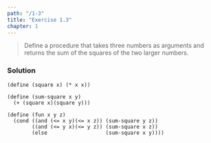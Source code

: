 ```yaml
---
path: "/1-3"
title: "Exercise 1.3"
chapter: 1
---
```


> Define a procedure that takes three numbers as arguments and returns the sum of the squares of the two larger numbers.

### Solution

```
(define (square x) (* x x))

(define (sum-square x y)
  (+ (square x)(square y)))

(define (fun x y z)
  (cond ((and (<= x y)(<= x z)) (sum-square y z))
        ((and (<= y x)(<= y z)) (sum-square x z))
        (else                   (sum-square x y))))
```
